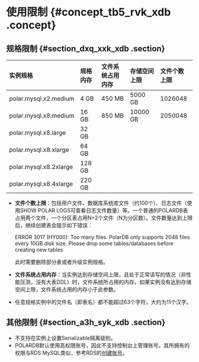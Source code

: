 # 使用限制 {#concept_tb5_rvk_xdb .concept}

## 规格限制 {#section_dxq_xxk_xdb .section}

|实例规格|规格内存|文件系统占用内存|存储空间上限|文件个数上限|
|:---|:---|:-------|:-----|:-----|
|polar.mysql.x2.medium|4 GB|450 MB|5000 GB|1026048|
|polar.mysql.x8.medium|16 GB|850 MB|10000 GB|2050048|
|polar.mysql.x8.large|32 GB|
|polar.mysql.x8.xlarge|64 GB|
|polar.mysql.x8.2xlarge|128 GB|
|polar.mysql.x8.4xlarge|220 GB|

-   **文件个数上限**：包括用户文件、数据库系统库文件（约100个）、日志文件（使用SHOW POLAR LOGS可查看日志文件数量）等。一个普通的POLARDB表占用两个文件，一个分区表占用N+2个文件（N为分区数）。文件数量达到上限后，继续创建表会提示如下错误：

    ERROR 3017 \(HY000\): Too many files. PolarDB only supports 2048 files every 10GB disk size. Please drop some tables/databases before creating new tables

    此时需要删除部分表或者升级实例规格。

-   **文件系统占用内存**：当实例达到存储空间上限，且处于正常读写的情况（非性能压测，没有大表DDL）时，文件系统所占用的内存。如果实例没有达到存储空间上限，文件系统占用的内存小于此参数。
-   任意规格实例中的文件名（即表名）都不能超过63个字符，大约为11个汉字。

## 其他限制 {#section_a3h_syk_xdb .section}

-   不支持在实例上设置Serializable隔离级别。
-   POLARDB默认使用高权限账号，因此不支持控制台上管理账号。其所拥有的权限与RDS MySQL类似，参考RDS的[创建账号](https://help.aliyun.com/document_detail/26186.html)。

